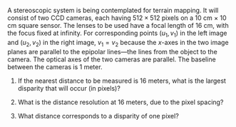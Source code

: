 

A stereoscopic system is being contemplated for terrain mapping. It will
consist of two CCD cameras, each having ${512}\times {512}$ pixels on a
10 cm $\times$ 10 cm square sensor. The lenses to be used have a focal
length of 16 cm, with the focus fixed at infinity. For corresponding
points ($u_1,v_1$) in the left image and ($u_2,v_2$) in the right image,
$v_1=v_2$ because the $x$-axes in the two image planes are parallel to
the epipolar lines—the lines from the object to the camera. The optical
axes of the two cameras are parallel. The baseline between the cameras
is 1 meter.<br>

1.  If the nearest distance to be measured is 16 meters, what is the
    largest disparity that will occur (in pixels)?<br>

2.  What is the distance resolution at 16 meters, due to the pixel
    spacing?<br>

3.  What distance corresponds to a disparity of one pixel?<br>
